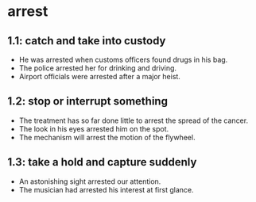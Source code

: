 # arrest
## 1.1: catch and take into custody

  *  He was arrested when customs officers found drugs in his bag.
  *  The police arrested her for drinking and driving.
  *  Airport officials were arrested after a major heist.

## 1.2: stop or interrupt something

  *  The treatment has so far done little to arrest the spread of the cancer.
  *  The look in his eyes arrested him on the spot.
  *  The mechanism will arrest the motion of the flywheel.

## 1.3: take a hold and capture suddenly

  *  An astonishing sight arrested our attention.
  *  The musician had arrested his interest at first glance.
